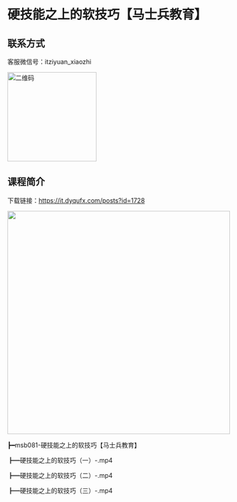 # 硬技能之上的软技巧【马士兵教育】

## 联系方式

客服微信号：itziyuan_xiaozhi

<img src="https://ziyuanyun.oss-cn-guangzhou.aliyuncs.com/common/20240614073449/666b82192834a.jpg" width="200" height="200" alt="二维码">

## 课程简介

下载链接：https://it.dyqufx.com/posts?id=1728

<img src="https://ziyuanyun.oss-cn-guangzhou.aliyuncs.com/yun/20240515183520/66448fe8534ef.jpg" width="500" alt="">

  ┣━msb081-硬技能之上的软技巧【马士兵教育】

 ┣━硬技能之上的软技巧（一）-.mp4

 ┣━硬技能之上的软技巧（二）-.mp4

 ┣━硬技能之上的软技巧（三）-.mp4

  
